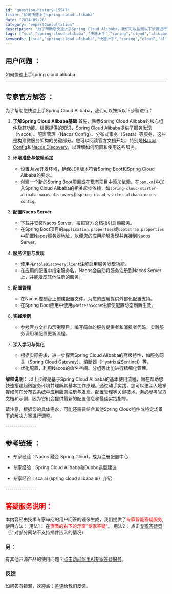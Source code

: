```yaml
---
id: "question-history-15547"
title: "如何快速上手spring cloud alibaba"
date: "2024-09-26"
category: "expertConsultation"
description: "为了帮助您快速上手Spring Cloud Alibaba，我们可以按照以下步骤进行：1. **了解Spring Cloud Alibaba基础**   首先，熟悉Spring Cloud Alibaba的核心组件及其功能。根据提供的知识，Spring Cloud Alibaba提供了服务发现（Na"
tags: ["sca","spring-cloud-alibaba","快速上手","spring","cloud","alibaba"]
keywords: ["sca","spring-cloud-alibaba","快速上手","spring","cloud","alibaba"]
---
```


## 用户问题 ： 
 如何快速上手spring cloud alibaba  

---------------
## 专家官方解答 ：

为了帮助您快速上手Spring Cloud Alibaba，我们可以按照以下步骤进行：

1. **了解Spring Cloud Alibaba基础**
   首先，熟悉Spring Cloud Alibaba的核心组件及其功能。根据提供的知识，Spring Cloud Alibaba提供了服务发现（Nacos）、配置管理（Nacos Config）、分布式事务（Seata）等服务，这些是构建微服务架构的关键部分。您可以阅读官方文档开始，特别是[Nacos Config](https://github.com/spring-cloud-incubator/spring-cloud-alibaba/wiki/Nacos-config)和[Nacos Discovery](https://github.com/spring-cloud-incubator/spring-cloud-alibaba/wiki/Nacos-discovery)，以理解如何配置和使用这些服务。

2. **环境准备与依赖添加**
   - 设置Java开发环境，确保JDK版本符合Spring Boot和Spring Cloud Alibaba的要求。
   - 创建一个新的Spring Boot项目或在现有项目中添加依赖。在`pom.xml`中加入Spring Cloud Alibaba的相关起步依赖，如`spring-cloud-starter-alibaba-nacos-discovery`和`spring-cloud-starter-alibaba-nacos-config`。

3. **配置Nacos Server**
   - 下载并安装Nacos Server，按照官方文档指引启动服务。
   - 在Spring Boot项目的`application.properties`或`bootstrap.properties`中配置Nacos服务器地址，以便您的应用能够发现并连接到Nacos Server。

4. **服务注册与发现**
   - 使用`@EnableDiscoveryClient`注解启用服务发现功能。
   - 在应用的配置中指定服务名，Nacos会自动将服务注册到Nacos Server上，并能发现其他注册的服务。

5. **配置管理**
   - 在Nacos控制台上创建配置文件，为您的应用提供外部化配置支持。
   - 在Spring Boot应用中使用`@RefreshScope`注解使配置动态刷新生效。

6. **实践示例**
   - 参考官方文档和示例项目，编写简单的服务提供者和消费者代码，实践服务调用和配置更新流程。

7. **深入学习与优化**
   - 根据实际需求，进一步探索Spring Cloud Alibaba的高级特性，如服务网关（Spring Cloud Gateway）、熔断器（Hystrix或Sentinel）等。
   - 优化配置，利用Nacos的命名空间、分组等功能进行精细化管理。

**解释说明：**
以上步骤是基于Spring Cloud Alibaba的基本使用流程，旨在帮助您快速搭建起微服务环境并理解其基本工作原理。通过动手实践，您可以更深入地掌握如何在分布式系统中应用服务注册与发现、配置管理等关键技术。务必参考官方文档和示例，因为它们会提供最新的配置信息和最佳实践指导。

请注意，根据您的具体需求，可能还需要结合其他Spring Cloud组件或特定场景下的解决方案进行调整。


<font color="#949494">---------------</font> 


## 参考链接 ：

* 专家经验：Nacos 融合 Spring Cloud，成为注册配置中心 
 
 * 专家经验：Spring Cloud Alibaba和Dubbo选型建议 
 
 * 专家经验：sca ai (spring cloud alibaba ai）介绍 


 <font color="#949494">---------------</font> 
 


## <font color="#FF0000">答疑服务说明：</font> 

本内容经由技术专家审阅的用户问答的镜像生成，我们提供了<font color="#FF0000">专家智能答疑服务</font>,使用方法：
用法1： 在<font color="#FF0000">页面的右下的浮窗”专家答疑“</font>。
用法2： 点击[专家答疑页](https://answer.opensource.alibaba.com/docs/intro)（针对部分网站不支持插件嵌入的情况）
### 另：


有其他开源产品的使用问题？[点击访问阿里AI专家答疑服务](https://answer.opensource.alibaba.com/docs/intro)。
### 反馈
如问答有错漏，欢迎点：[差评](https://ai.nacos.io/user/feedbackByEnhancerGradePOJOID?enhancerGradePOJOId=15572)给我们反馈。
